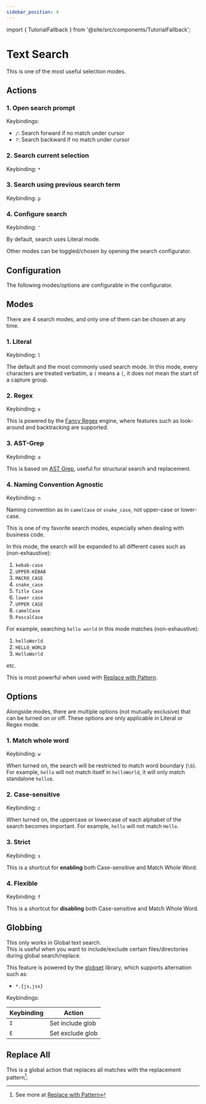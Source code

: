 ```yaml
---
sidebar_position: 4
---
```


import { TutorialFallback } from '@site/src/components/TutorialFallback';

# Text Search

This is one of the most useful selection modes.

## Actions

### 1. Open search prompt

Keybindings:

- `/`: Search forward if no match under cursor
- `?`: Search backward if no match under cursor

### 2. Search current selection

Keybinding: `*`

<TutorialFallback filename="search-current-selection"/>

### 3. Search using previous search term

Keybinding: `p`

### 4. Configure search

Keybinding: `'`

By default, search uses Literal mode.

Other modes can be toggled/chosen by opening the search configurator.

## Configuration

The following modes/options are configurable in the configurator.

## Modes

There are 4 search modes, and only one of them can be chosen at any time.

### 1. Literal

Keybinding: `l`

The default and the most commonly used search mode. In this mode, every
characters are treated verbatim, a `(` means a `(`, it does not mean the start
of a capture group.

<TutorialFallback filename="literal-search"/>

### 2. Regex

Keybinding: `x`

This is powered by the [Fancy Regex](https://github.com/fancy-regex/fancy-regex) engine,
where features such as look-around and backtracking are supported.

<TutorialFallback filename="regex"/>

### 3. AST-Grep

Keybinding: `a`

This is based on [AST Grep](https://github.com/ast-grep/ast-grep), useful for structural search and replacement.

<TutorialFallback filename="ast-grep"/>

### 4. Naming Convention Agnostic

Keybinding: `n`

Naming convention as in `camelCase` or `snake_case`, not upper-case or lower-case.

This is one of my favorite search modes, especially when dealing with business code.

In this mode, the search will be expanded to all different cases such as (non-exhaustive):

1. `kebab-case`
2. `UPPER-KEBAB`
3. `MACRO_CASE`
4. `snake_case`
5. `Title Case`
6. `lower case`
7. `UPPER CASE`
8. `camelCase`
9. `PascalCase`

For example, searching `hello world` in this mode matches (non-exhaustive):

1. `helloWorld`
2. `HELLO_WORLD`
3. `HelloWorld`

etc.

This is most powerful when used with [Replace with Pattern](../actions/index.md#replace-with-pattern).

<TutorialFallback filename="naming-convention-agnostic"/>

## Options

Alongside modes, there are multiple options (not mutually exclusive) that can be turned on or off.
These options are only applicable in Literal or Regex mode.

### 1. Match whole word

Keybinding: `w`

When turned on, the search will be restricted to match word boundary (`\b`). For example, `hello` will not match itself in `helloWorld`, it will only match standalone `hello`s.

<TutorialFallback filename="match-whole-word"/>

### 2. Case-sensitive

Keybinding: `c`

When turned on, the uppercase or lowercase of each alphabet of the search becomes important. For example, `hello` will not match `Hello`.

<TutorialFallback filename="case-sensitive"/>

### 3. Strict

Keybinding: `s`

This is a shortcut for **enabling** both Case-sensitive and Match Whole Word.

### 4. Flexible

Keybinding: `f`

This is a shortcut for **disabling** both Case-sensitive and Match Whole Word.

## Globbing

This only works in Global text search.  
This is useful when you want to include/exclude certain files/directories during
global search/replace.

This feature is powered by the [globset](https://docs.rs/globset/latest/globset/#syntax) library, which supports alternation such as:

- `*.{js,jsx}`

Keybindings:

| Keybinding | Action           |
| ---------- | ---------------- |
| `I`        | Set include glob |
| `E`        | Set exclude glob |

## Replace All

This is a global action that replaces all matches with the replacement pattern[^1].

<TutorialFallback filename="replace-all"/>

[^1]: See more at [Replace with Pattern](../actions/index.md#replace-with-pattern)
